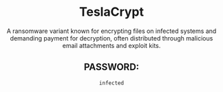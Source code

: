 <div align="center">

# TeslaCrypt

A ransomware variant known for encrypting files on infected systems and demanding payment for decryption, often distributed through malicious email attachments and exploit kits.

## PASSWORD: 

```
infected
```

</div>
